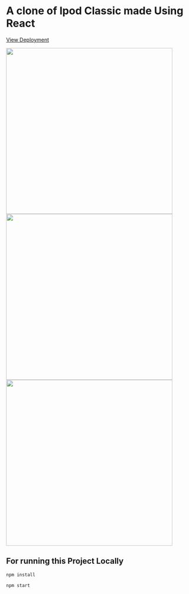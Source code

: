 # A clone of Ipod Classic made Using React

[View Deployment](https://nyctonio.github.io/ipod/)

<img src="https://user-images.githubusercontent.com/79045059/118838934-b6ddac80-b8e3-11eb-9707-6028eb23c963.png" width=450 />

<img src="https://user-images.githubusercontent.com/79045059/118839115-de347980-b8e3-11eb-8dc3-43313c59c046.png" width=450 />

<img src="https://user-images.githubusercontent.com/79045059/118839465-1fc52480-b8e4-11eb-83e3-3a959468948c.png" width=450 />

## For running this Project Locally 

```bash
npm install
```

```bash
npm start
```

